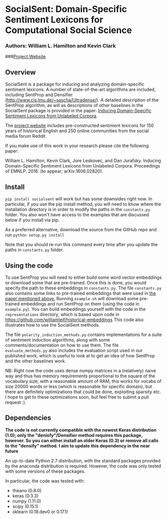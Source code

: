 # SocialSent: Domain-Specific Sentiment Lexicons for Computational Social Science

### Authors: William L. Hamilton and Kevin Clark
###[Project Website](http://nlp.stanford.edu/projects/socialsent)

## Overview 

SocialSent is a package for inducing and analyzing domain-specific sentiment lexicons.
A number of state-of-the-art algorithms are included, including SentProp and Densifier (http://www.cis.lmu.de/~sascha/Ultradense/).
A detailed description of the SentProp algorithm, as will as descriptions of other baselines in the SocialSent package is provided in the paper:
[Inducing Domain-Specific Sentiment Lexicons from Unlabeled Corpora](https://arxiv.org/abs/1606.02820).

The [project website](http://nlp.stanford.edu/projects/socialsent) includes pre-constructed sentiment lexicons for 150 years of historical English and 250 online communities from the social media forum Reddit.

If you make use of this work in your research please cite the following paper:

William L. Hamilton, Kevin Clark, Jure Leskovec, and Dan Jurafsky. Inducing Domain-Specific Sentiment Lexicons from Unlabeled Corpora. Proceedings of EMNLP. 2016. (to appear; arXiv:1606.02820).

## Install

`pip install socialsent` will work but has some downsides right now. In particular, if you use the pip install method, you will need to know where the installation directory is in order to modify the paths in the `constants.py` folder. You also won't have access to the examples that are discussed below if you install via pip. 

As a preferred alternative, download the source from the GitHub repo and run
`python setup.py install`

Note that you should re-run this command every time after you update the paths in `constants.py` folder. 

## Using the code

To use SentProp you will need to either build some word vector embeddings or download some that are pre-trained.
Once this is done, you would specify the path to these embeddings in `constants.py`.
The file `constants.py` also contains some links to pre-trained embeddings that were used in [the paper mentioned above.](https://arxiv.org/abs/1606.02820)
Running `example.sh` will download some pre-trained embeddings and run SentProp on them (using the code in `example.py`).
You can build embeddings yourself with the code in the `representations` directory, which is based upon code in https://github.com/williamleif/historical-embeddings
This code also illustrates how to use the SocialSent methods.

The file `polarity_induction_methods.py` contains implementations for a suite of sentiment induction algorithms, along with some comments/documentation on how to use them.
The file `evaluate_methods.py` also includes the evaluation script used in our published work, which is useful to look at to get an idea of how SentProp and the other baselines work.

NB: Right now the code uses dense numpy matrices in a (relatively) naive way and thus has memory requirements proportional to the square of the vocabulary size; with a reasonable amount of RAM, this works for vocabs of size 20000 words or less (which is reasonable for specific domain), but there are definitely optimizations that could be done, exploiting sparsity etc. I hope to get to these optimizations soon, but feel free to submit a pull request :). 

## Dependencies

**The code is not currently compatible with the newest Keras distribution (1.0); only the "denisfy"/Densifier method requires this package, however. So you can either install an older Keras (0.3) or remove all calls to the "densify" method. I aim to update this dependency in the near future**

An up-to-date Python 2.7 distribution, with the standard packages provided by the anaconda distribution is required. However, the code was only tested with some versions of these packages.

In particular, the code was tested with:
* theano (0.8.0) 
* keras (0.3.3)
* numpy (1.11.0)
* scipy (0.15.1)
* sklearn (0.18.dev0 or 0.17.1)

